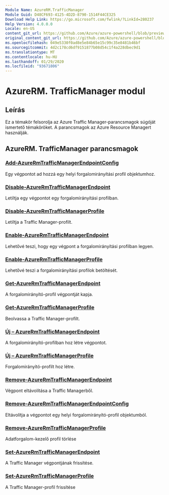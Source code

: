 ```yaml
---
Module Name: AzureRM.TrafficManager
Module Guid: D48CF693-4125-4D2D-8790-1514F44CE325
Download Help Link: https://go.microsoft.com/fwlink/?LinkId=280237
Help Version: 4.0.0.0
Locale: en-US
content_git_url: https://github.com/Azure/azure-powershell/blob/preview/src/ResourceManager/TrafficManager/Commands.TrafficManager2/help/AzureRM.TrafficManager.md
original_content_git_url: https://github.com/Azure/azure-powershell/blob/preview/src/ResourceManager/TrafficManager/Commands.TrafficManager2/help/AzureRM.TrafficManager.md
ms.openlocfilehash: 049e5330f0ad8e5e84b65e15c99c35e8481b46bf
ms.sourcegitcommit: 4d2c178cd6df9151877b08d54c1f4a228dbec9d1
ms.translationtype: MT
ms.contentlocale: hu-HU
ms.lasthandoff: 01/29/2020
ms.locfileid: "93671806"
---
```

# AzureRM. TrafficManager modul
## Leírás
Ez a témakör felsorolja az Azure Traffic Manager-parancsmagok súgóját ismertető témaköröket. A parancsmagok az Azure Resource Managert használják.

## AzureRM. TrafficManager parancsmagok
### [Add-AzureRmTrafficManagerEndpointConfig](Add-AzureRmTrafficManagerEndpointConfig.md)
Egy végpontot ad hozzá egy helyi forgalomirányítási profil objektumhoz.

### [Disable-AzureRmTrafficManagerEndpoint](Disable-AzureRmTrafficManagerEndpoint.md)
Letiltja egy végpontot egy forgalomirányítási profilban.

### [Disable-AzureRmTrafficManagerProfile](Disable-AzureRmTrafficManagerProfile.md)
Letiltja a Traffic Manager-profilt.

### [Enable-AzureRmTrafficManagerEndpoint](Enable-AzureRmTrafficManagerEndpoint.md)
Lehetővé teszi, hogy egy végpont a forgalomirányítási profilban legyen.

### [Enable-AzureRmTrafficManagerProfile](Enable-AzureRmTrafficManagerProfile.md)
Lehetővé teszi a forgalomirányítási profilok betöltését.

### [Get-AzureRmTrafficManagerEndpoint](Get-AzureRmTrafficManagerEndpoint.md)
A forgalomirányító-profil végpontját kapja.

### [Get-AzureRmTrafficManagerProfile](Get-AzureRmTrafficManagerProfile.md)
Beolvassa a Traffic Manager-profilt.

### [Új – AzureRmTrafficManagerEndpoint](New-AzureRmTrafficManagerEndpoint.md)
A forgalomirányító-profilban hoz létre végpontot.

### [Új – AzureRmTrafficManagerProfile](New-AzureRmTrafficManagerProfile.md)
Forgalomirányító-profilt hoz létre.

### [Remove-AzureRmTrafficManagerEndpoint](Remove-AzureRmTrafficManagerEndpoint.md)
Végpont eltávolítása a Traffic Managerből.

### [Remove-AzureRmTrafficManagerEndpointConfig](Remove-AzureRmTrafficManagerEndpointConfig.md)
Eltávolítja a végpontot egy helyi forgalomirányító-profil objektumból.

### [Remove-AzureRmTrafficManagerProfile](Remove-AzureRmTrafficManagerProfile.md)
Adatforgalom-kezelő profil törlése

### [Set-AzureRmTrafficManagerEndpoint](Set-AzureRmTrafficManagerEndpoint.md)
A Traffic Manager végpontjának frissítése.

### [Set-AzureRmTrafficManagerProfile](Set-AzureRmTrafficManagerProfile.md)
A Traffic Manager-profil frissítése

